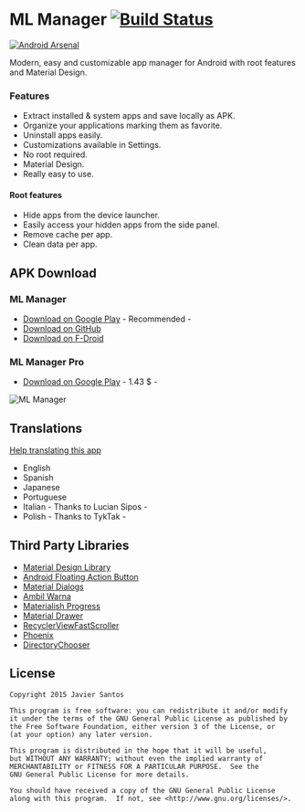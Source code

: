 # ML Manager [![Build Status](https://travis-ci.org/javiersantos/MLManager.svg?branch=master)](https://travis-ci.org/javiersantos/MLManager)

[![Android Arsenal](https://img.shields.io/badge/Android%20Arsenal-MLManager-blue.svg?style=flat)](http://android-arsenal.com/details/3/2003)

Modern, easy and customizable app manager for Android with root features and Material Design.

### Features
* Extract installed & system apps and save locally as APK.
* Organize your applications marking them as favorite.
* Uninstall apps easily.
* Customizations available in Settings.
* No root required.
* Material Design.
* Really easy to use.

#### Root features
* Hide apps from the device launcher.
* Easily access your hidden apps from the side panel.
* Remove cache per app.
* Clean data per app.

## APK Download
### ML Manager
* [Download on Google Play](https://play.google.com/store/apps/details?id=com.javiersantos.mlmanager) - Recommended -
* [Download on GitHub](https://github.com/javiersantos/MLManager/releases)
* [Download on F-Droid](https://f-droid.org/repository/browse/?fdid=com.javiersantos.mlmanager)

### ML Manager Pro
* [Download on Google Play](https://play.google.com/store/apps/details?id=com.javiersantos.mlmanagerpro) - 1.43 $ -

![ML Manager](https://raw.githubusercontent.com/javiersantos/MLManager/master/Screenshots/header-basic.png)

## Translations
[Help translating this app](https://crowdin.com/project/ml-manager)
* English
* Spanish
* Japanese
* Portuguese
* Italian - Thanks to Lucian Sipos -
* Polish - Thanks to TykTak -

## Third Party Libraries
* [Material Design Library](https://github.com/navasmdc/MaterialDesignLibrary)
* [Android Floating Action Button](https://github.com/futuresimple/android-floating-action-button)
* [Material Dialogs](https://github.com/afollestad/material-dialogs)
* [Ambil Warna](https://github.com/yukuku/ambilwarna)
* [Materialish Progress](https://github.com/pnikosis/materialish-progress)
* [Material Drawer](https://github.com/mikepenz/MaterialDrawer)
* [RecyclerViewFastScroller](https://github.com/danoz73/RecyclerViewFastScroller)
* [Phoenix](https://github.com/Yalantis/Phoenix)
* [DirectoryChooser](https://github.com/passy/Android-DirectoryChooser)

## License

    Copyright 2015 Javier Santos

    This program is free software: you can redistribute it and/or modify
    it under the terms of the GNU General Public License as published by
    the Free Software Foundation, either version 3 of the License, or
    (at your option) any later version.

    This program is distributed in the hope that it will be useful,
    but WITHOUT ANY WARRANTY; without even the implied warranty of
    MERCHANTABILITY or FITNESS FOR A PARTICULAR PURPOSE.  See the
    GNU General Public License for more details.

    You should have received a copy of the GNU General Public License
    along with this program.  If not, see <http://www.gnu.org/licenses/>.
